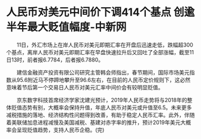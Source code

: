 # 人民币对美元中间价下调414个基点 创逾半年最大贬值幅度-中新网

　　11日，外汇市场上在岸人民币对美元即期汇率在开盘后迅速走低，跌幅超300个基点，离岸人民币对美元即期汇率在早盘快速拉升后又回吐了全部涨幅，截至11日13时，前者报6.7784，后者报6.7880。

　　建信金融资产投资有限公司研究主管韩会师指出，春节期间，国际市场美元指数从95.6附近马不停蹄地攀升至96.6左右，在目前的人民币定价规则下，这必然意味着节后第一个交易日人民币对美元汇率中间价会有较明显贬值。

　　京东数字科技首席经济学家沈建光预计，2019年人民币走势将与2018年的整体贬值态势有别，大概率会保持升值，年底人民币对美元或升值至6.5。未来更多减税措施的落地、经济结构性问题得到改善，有助于稳定人民币汇率。此外，伴随着美联储加息进程减慢及美国减税、基建对赤字率的推升，预计2019年美元大概率会呈现贬值趋势，支持人民币企稳。(完)
